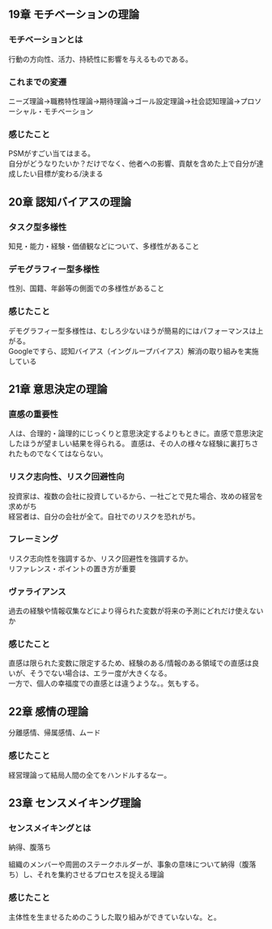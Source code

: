 ## 19章 モチベーションの理論
### モチベーションとは
行動の方向性、活力、持続性に影響を与えるものである。

### これまでの変遷
ニーズ理論→職務特性理論→期待理論→ゴール設定理論→社会認知理論→プロソーシャル・モチベーション

### 感じたこと
PSMがすごい当てはまる。  
自分がどうなりたいか？だけでなく、他者への影響、貢献を含めた上で自分が達成したい目標が変わる/決まる

## 20章 認知バイアスの理論
### タスク型多様性
知見・能力・経験・価値観などについて、多様性があること
### デモグラフィー型多様性
性別、国籍、年齢等の側面での多様性があること  
  
### 感じたこと
デモグラフィー型多様性は、むしろ少ないほうが簡易的にはパフォーマンスは上がる。  
Googleですら、認知バイアス（イングループバイアス）解消の取り組みを実施している

## 21章 意思決定の理論
### 直感の重要性
人は、合理的・論理的にじっくりと意思決定するよりもときに。直感で意思決定したほうが望ましい結果を得られる。
直感は、その人の様々な経験に裏打ちされたものでなくてはならない。

### リスク志向性、リスク回避性向
投資家は、複数の会社に投資しているから、一社ごとで見た場合、攻めの経営を求めがち  
経営者は、自分の会社が全て。自社でのリスクを恐れがち。

### フレーミング
リスク志向性を強調するか、リスク回避性を強調するか。  
リファレンス・ポイントの置き方が重要

### ヴァライアンス
過去の経験や情報収集などにより得られた変数が将来の予測にどれだけ使えないか

### 感じたこと
直感は限られた変数に限定するため、経験のある/情報のある領域での直感は良いが、そうでない場合は、エラー度が大きくなる。  
一方で、個人の幸福度での直感とは違うような。。気もする。  

## 22章 感情の理論
分離感情、帰属感情、ムード

### 感じたこと
経営理論って結局人間の全てをハンドルするなー。

## 23章 センスメイキング理論
### センスメイキングとは
納得、腹落ち  

組織のメンバーや周囲のステークホルダーが、事象の意味について納得（腹落ち）し、それを集約させるプロセスを捉える理論  

### 感じたこと
主体性を生ませるためのこうした取り組みができていないな。と。

